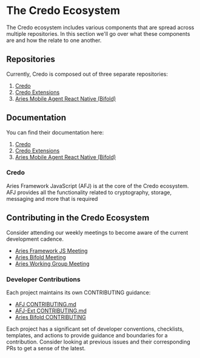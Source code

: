 # The Credo Ecosystem

The Credo ecosystem includes various components that are spread across multiple repositories. In this section we'll go over what these components are and how the relate to one another.

## Repositories

Currently, Credo is composed out of three separate repositories:

1. [Credo](https://github.com/hyperledger/aries-framework-javascript)
2. [Credo Extensions](https://github.com/hyperledger/aries-framework-javascript-ext)
3. [Aries Mobile Agent React Native (Bifold)](https://github.com/hyperledger/aries-mobile-agent-react-native)

## Documentation

You can find their documentation here:

1. [Credo](https://credo.js.org/guides)
2. [Credo Extensions](https://credo.js.org/guides/extensions)
3. [Aries Mobile Agent React Native (Bifold)](https://github.com/hyperledger/aries-mobile-agent-react-native/blob/main/README.md)

### Credo

Aries Framework JavaScript (AFJ) is at the core of the Credo ecosystem. AFJ provides all the functionality related to cryptography, storage, messaging and more that is required

## Contributing in the Credo Ecosystem

Consider attending our weekly meetings to become aware of the current development cadence.

- [Aries Framework JS Meeting](https://wiki.hyperledger.org/display/ARIES/Framework+JS+Meetings)
- [Aries Bifold Meeting](https://wiki.hyperledger.org/display/ARIES/Aries+Bifold+User+Group)
- [Aries Working Group Meeting](https://wiki.hyperledger.org/display/ARIES/Aries+Working+Group)

### Developer Contributions

Each project maintains its own CONTRIBUTING guidance:

- [AFJ CONTRIBUTING.md](https://github.com/hyperledger/aries-framework-javascript/blob/main/CONTRIBUTING.md)
- [AFJ-Ext CONTRIBUTING.md](https://github.com/hyperledger/aries-framework-javascript-ext/blob/main/CONTRIBUTING.md)
- [Aries Bifold CONTRIBUTING](https://github.com/hyperledger/aries-mobile-agent-react-native/blob/main/CONTRIBUTING)

Each project has a significant set of developer conventions, checklists, templates, and actions to provide guidance and boundaries for a contribution.
Consider looking at previous issues and their corresponding PRs to get a sense of the latest.
